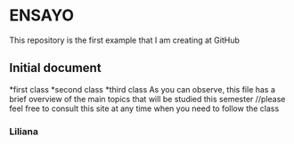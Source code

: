 # ENSAYO
This repository is the first example that I am creating at GitHub 
## Initial document
*first class
*second class
*third class
As you can observe, this file has a brief overview of the main topics that will be studied this semester
//please feel free to consult this site at any time when you need to follow the class
### Liliana
